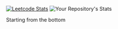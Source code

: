 [![Leetcode Stats](https://leetcard.jacoblin.cool/fightforhash?theme=unicorn&font=Nerko%20One&ext=activity)](https://leetcode.com/fightforhash) 
![Your Repository's Stats](https://github-readme-stats.vercel.app/api/top-langs/?username=fightforhash&theme=blue-green)  


Starting from the bottom
